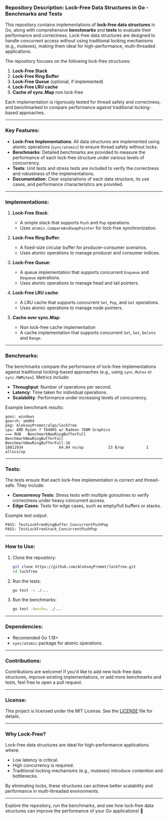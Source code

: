 ### Repository Description: Lock-Free Data Structures in Go - Benchmarks and Tests

This repository contains implementations of **lock-free data structures** in Go, along with comprehensive **benchmarks** and **tests** to evaluate their performance and correctness. Lock-free data structures are designed to handle concurrent access without using traditional locking mechanisms (e.g., mutexes), making them ideal for high-performance, multi-threaded applications.

The repository focuses on the following lock-free structures:
1. **Lock-Free Stack**
2. **Lock-Free Ring Buffer**
3. **Lock-Free Queue** (optional, if implemented)
4. **Lock-Free LRU cache**
5. **Cache of sync.Map** non lock-free 

Each implementation is rigorously tested for thread safety and correctness, and benchmarked to compare performance against traditional locking-based approaches.

---

### Key Features:
- **Lock-Free Implementations**: All data structures are implemented using atomic operations (`sync/atomic`) to ensure thread safety without locks.
- **Benchmarks**: Detailed benchmarks are provided to measure the performance of each lock-free structure under various levels of concurrency.
- **Tests**: Unit tests and stress tests are included to verify the correctness and robustness of the implementations.
- **Documentation**: Clear explanations of each data structure, its use cases, and performance characteristics are provided.

---

### Implementations:
1. **Lock-Free Stack**:
   - A simple stack that supports `Push` and `Pop` operations.
   - Uses `atomic.CompareAndSwapPointer` for lock-free synchronization.

2. **Lock-Free Ring Buffer**:
   - A fixed-size circular buffer for producer-consumer scenarios.
   - Uses atomic operations to manage producer and consumer indices.

3. **Lock-Free Queue**:
   - A queue implementation that supports concurrent `Enqueue` and `Dequeue` operations.
   - Uses atomic operations to manage head and tail pointers.

4. **Lock-Free LRU cache**:
   - A LRU cache that supports concurrent `Set`, `Pop`, and `Get` operations.
   - Uses atomic operations to manage node pointers.

5. **Cache over sync.Map**:
   - Non lock-free cache implementation
   - A cache implementation that supports concurrent `Set`, `Get`, `Delete` and `Range`.

---

### Benchmarks:
The benchmarks compare the performance of lock-free implementations against traditional locking-based approaches (e.g., using `sync.Mutex` or `sync.RWMutex`). Metrics include:
- **Throughput**: Number of operations per second.
- **Latency**: Time taken for individual operations.
- **Scalability**: Performance under increasing levels of concurrency.

Example benchmark results:
```
goos: windows
goarch: amd64
pkg: AlekseyPromet/algo/lockfree
cpu: AMD Ryzen 7 7840HS w/ Radeon 780M Graphics
=== RUN   BenchmarkNewRingBufferFull
BenchmarkNewRingBufferFull
BenchmarkNewRingBufferFull-16
18812934                64.84 ns/op           23 B/op          1 allocs/op
```

---

### Tests:
The tests ensure that each lock-free implementation is correct and thread-safe. They include:
- **Concurrency Tests**: Stress tests with multiple goroutines to verify correctness under heavy concurrent access.
- **Edge Cases**: Tests for edge cases, such as empty/full buffers or stacks.

Example test output:
```
PASS: TestLockFreeRingBuffer_ConcurrentPushPop
PASS: TestLockFreeStack_ConcurrentPushPop
```

---

### How to Use:
1. Clone the repository:
   ```bash
   git clone https://github.com/AlekseyPromet/lockfree.git
   cd lockfree
   ```
2. Run the tests:
   ```bash
   go test -v ./...
   ```
3. Run the benchmarks:
   ```bash
   go test -bench=. ./...
   ```

---

### Dependencies:
- Recomended Go 1.18+
- `sync/atomic` package for atomic operations.

---

### Contributions:
Contributions are welcome! If you'd like to add new lock-free data structures, improve existing implementations, or add more benchmarks and tests, feel free to open a pull request.

---

### License:
This project is licensed under the MIT License. See the [LICENSE](LICENSE) file for details.

---

### Why Lock-Free?
Lock-free data structures are ideal for high-performance applications where:
- Low latency is critical.
- High concurrency is required.
- Traditional locking mechanisms (e.g., mutexes) introduce contention and bottlenecks.

By eliminating locks, these structures can achieve better scalability and performance in multi-threaded environments.

---

Explore the repository, run the benchmarks, and see how lock-free data structures can improve the performance of your Go applications! 🚀